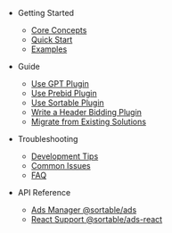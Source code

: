 
* Getting Started

  * [Core Concepts](core-concepts.md)
  * [Quick Start](quick-start.md)
  * [Examples](examples.md)

* Guide

  * [Use GPT Plugin](use-gpt-plugin.md)
  * [Use Prebid Plugin](use-prebid-plugin.md)
  * [Use Sortable Plugin](use-sortable-plugin.md)
  * [Write a Header Bidding Plugin](write-a-header-bidding-plugin.md)
  * [Migrate from Existing Solutions](migrate-from-existing-solutions.md)

* Troubleshooting

  * [Development Tips](development-tips.md)
  * [Common Issues](common-issues.md)
  * [FAQ](faq.md)

* API Reference

  * [Ads Manager @sortable/ads](api-ads.md)
  * [React Support @sortable/ads-react](api-ads-react.md)
